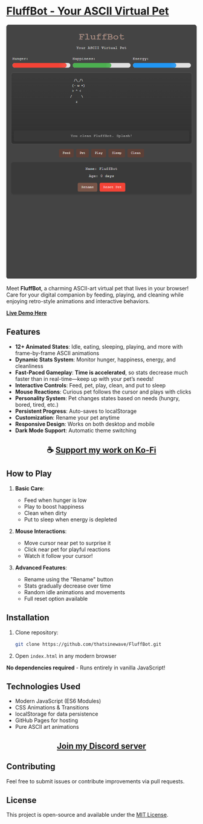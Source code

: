 # [FluffBot - Your ASCII Virtual Pet](https://thatsinewave.github.io/FluffBot)

![Banner](https://raw.githubusercontent.com/ThatSINEWAVE/FluffBot/refs/heads/main/.github/SCREENSHOTS/FluffBot.png)

Meet **FluffBot**, a charming ASCII-art virtual pet that lives in your browser! Care for your digital companion by feeding, playing, and cleaning while enjoying retro-style animations and interactive behaviors.

**[Live Demo Here](https://thatsinewave.github.io/FluffBot)**

## Features  

- **12+ Animated States**: Idle, eating, sleeping, playing, and more with frame-by-frame ASCII animations  
- **Dynamic Stats System**: Monitor hunger, happiness, energy, and cleanliness  
- **Fast-Paced Gameplay**: **Time is accelerated**, so stats decrease much faster than in real-time—keep up with your pet’s needs!  
- **Interactive Controls**: Feed, pet, play, clean, and put to sleep  
- **Mouse Reactions**: Curious pet follows the cursor and plays with clicks  
- **Personality System**: Pet changes states based on needs (hungry, bored, tired, etc.)  
- **Persistent Progress**: Auto-saves to localStorage  
- **Customization**: Rename your pet anytime  
- **Responsive Design**: Works on both desktop and mobile  
- **Dark Mode Support**: Automatic theme switching  

<div align="center">

## ☕ [Support my work on Ko-Fi](https://ko-fi.com/thatsinewave)

</div>

## How to Play

1. **Basic Care**:
   - Feed when hunger is low
   - Play to boost happiness
   - Clean when dirty
   - Put to sleep when energy is depleted

2. **Mouse Interactions**:
   - Move cursor near pet to surprise it
   - Click near pet for playful reactions
   - Watch it follow your cursor!

3. **Advanced Features**:
   - Rename using the "Rename" button
   - Stats gradually decrease over time
   - Random idle animations and movements
   - Full reset option available

## Installation

1. Clone repository:
   ```bash
   git clone https://github.com/thatsinewave/FluffBot.git
   ```
2. Open `index.html` in any modern browser

**No dependencies required** - Runs entirely in vanilla JavaScript!

## Technologies Used
- Modern JavaScript (ES6 Modules)
- CSS Animations & Transitions
- localStorage for data persistence
- GitHub Pages for hosting
- Pure ASCII art animations

<div align="center">

## [Join my Discord server](https://discord.gg/2nHHHBWNDw)

</div>

## Contributing

Feel free to submit issues or contribute improvements via pull requests.

## License

This project is open-source and available under the [MIT License](LICENSE).
